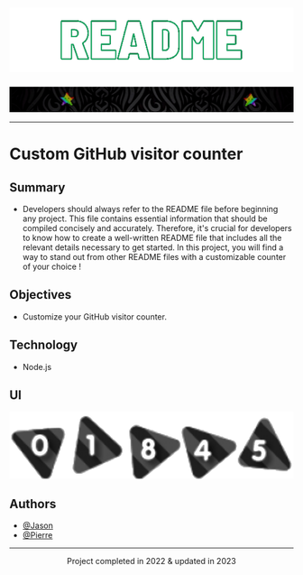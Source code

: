 <h1 align="center">
  <img src="./assets/header.png" alt="Header" />
</h1>
<img src="./assets/star.gif" alt="star" />

---

# Custom GitHub visitor counter

## Summary

- Developers should always refer to the README file before beginning any project. This file contains essential information that should be compiled concisely and accurately. Therefore, it's crucial for developers to know how to create a well-written README file that includes all the relevant details necessary to get started. In this project, you will find a way to stand out from other README files with a customizable counter of your choice !

## Objectives

- Customize your GitHub visitor counter.

## Technology

- Node.js

## UI
<img src="./assets/result.png" alt="Counter" />

## Authors

- [@Jason](https://github.com/JasonDhose)
- [@Pierre](https://github.com/Pierre-Portfolio)

---

<p align="center">Project completed in 2022 & updated in 2023</p>
